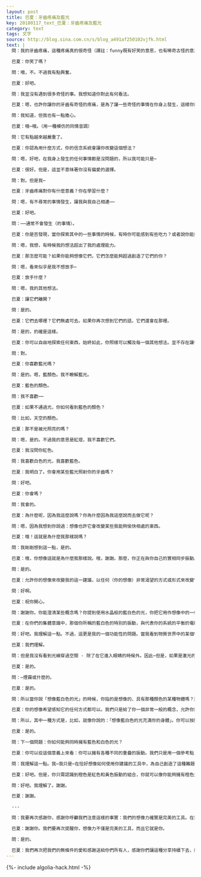 ```yaml
---
layout: post
title: 巴夏：牙齒疼痛及藍光
key: 20180117_text_巴夏：牙齒疼痛及藍光
category: text
tags: 文字
source: http://blog.sina.com.cn/s/blog_a491af250102vjfk.html
text: |
  問：我的牙齒疼痛，這種疼痛真的很奇怪（譯註：funny既有好笑的意思，也有稀奇古怪的意思）⋯

  巴夏：你笑了嗎？

  問：哦，不。不過我有點興奮。

  巴夏：好吧。

  問：我並沒有遇到很多奇怪的事。我想知道你對此有何看法。

  巴夏：嗯，也許你讓你的牙齒有奇怪的疼痛，是為了讓一些奇怪的事情在你身上發生，這樣你就會對它感到興奮。

  問：我知道，但我也有一點擔心。

  巴夏：哦⋯哦。（用一種模仿的同情音調）

  問：它有點越來越嚴重了。

  巴夏：你認為用什麼方式，你的信念系統會讓你改變這個想法？

  問：嗯，好吧，在我身上發生的任何事情都是沒問題的，所以我可能只是⋯

  巴夏：很好。但是，這並不意味著你沒有偏愛的選擇。

  問：對。但是我⋯

  巴夏：牙齒疼痛對你有什麼意義？你在學習什麼？

  問：嗯，有不尋常的事情發生，讓我與我自己相連⋯⋯

  巴夏：好吧。

  問：⋯⋯通常不會發生（的事情）。

  巴夏：你是否發現，當你探索其中的一些事情的時候，有時你可能感到有些吃力？或者說你能夠輕鬆應付那麼多的事件嗎？

  問：嗯，我想，有時候我的想法超出了我的處理能力。

  巴夏：那怎麼可能？如果你能夠想像它們，它們怎麼能夠超過創造了它們的你？

  問：嗯，看來似乎是我不想放手⋯

  巴夏：放手什麼？

  問：嗯，我的其他想法。

  巴夏：讓它們離開？

  問：是的。

  巴夏：它們去哪裡？它們無處可去。如果你再次想到它們的話，它們還會在那裡。

  問：是的，的確是這樣。

  巴夏：你可以自由地探索任何東西，始終如此，你照樣可以觸及每一個其他想法。並不存在讓任何東西可去的地方。如果你探索一個想法，但是發現它並不是你喜歡的，那麼，你會選擇另外一個你喜歡的想法。

  問：對。

  巴夏：你喜歡藍光嗎？

  問：是的。嗯，藍顏色。我不瞭解藍光。

  巴夏：藍色的顏色。

  問：我不喜歡⋯⋯

  巴夏：如果不通過光，你如何看到藍色的顏色？

  問：比如，天空的顏色。

  巴夏：那不是被光照亮的嗎？

  問：嗯，是的。不過我的意思是紅燈，我不喜歡它們。

  巴夏：我沒問你紅色。

  問：我喜歡白色的光，我喜歡藍色。

  巴夏：我明白了。你會用某些藍光照射你的牙齒嗎？

  問：好吧。

  巴夏：你會嗎？

  問：我會的。

  巴夏：為什麼呢，因為我這麼說嗎？你為什麼因為我這麼說而去做它呢？

  問：嗯，因為我想到你說過：想像也許它會改變某些我能夠愉快相處的東西。

  巴夏：哦！這就是為什麼我那樣說嗎？

  問：我剛剛想到這一點，是的。

  巴夏：哦，你想像這就是為什麼我那樣說。哦，謝謝。那麼，你正在與你自己的實相同步振動。

  問：是的。

  巴夏：允許你的想像來改變我的這一建議，以任何（你的想像）非常渴望的方式或形式來改變它。好嗎？

  問：好啊。

  巴夏：祝你開心。

  問：謝謝你。你能澄清某些概念嗎？你提到使用水晶般的藍白色的光，你把它用作想像中的一個建議。對於這種你未必看到的光，你的確切意思是什麼？

  巴夏：在你們的集體意識中，那個你所稱的藍白色的特別的振動，與代表你的系統的平衡的電磁場聯繫得非常緊密。因此，用藍白色的光或藍色的振動光來充滿你的整個系統（不管在你的非物質實相的想像中，還是在物質實相的想像中，都可以），一般來講，在你們的集體意識中，它表示重新平衡你的電磁場，所以，這會重新對齊你的所有最初的零點藍圖定義模式（zero-point blueprint definition patterns）。

  問：好吧。我理解這一點。不過，這更是我的一個功能性的問題。當我看到物質世界中的某個物體時，那個物體似乎有顏色，它可能是白色或者藍色。藍白色更像是褪了色的藍色。或者它可能是混雜在同一個物體上的兩種顏色。但是我覺得我真的看不到光，儘管我的雙眼的確接收到光並把光轉換成對物體的感知。

  巴夏：我們理解。

  問：但是我沒有看到光線穿過空間 - 除了在它進入眼睛的時候外。因此⋯但是，如果是激光的話，你可以明顯的看到光。不過，實際上它所做的是照亮空氣中的某些漂浮的物質⋯

  巴夏：是的。

  問：⋯煙霧或什麼的。

  巴夏：是的。

  問：所以當你說「想像藍白色的光」的時候，你指的是想像的、具有那種顏色的某種物體嗎？還是⋯

  巴夏：你的想像希望感知它的任何方式都可以。我們只是給了你一個非常一般的概念，允許你把它改為你覺得舒服的任何形式。它可以是一個普通物體；它可以是一個晶體；它可以是光本身；它可以是一束激光；它可以是一隻藍色的動物。這都沒有關係。當你想到那個概念的時候，你所關聯的任何東西，（正如我們所建議的），都是你的想像需要轉譯那種顏色的方式。

  問：所以，其中一種方式是，比如，就像你說的：「想像藍白色的光充滿你的身體」。你可以按照這句話字面上的意思，想像你自己看著你的身體，想像你的身體作為一個光源產生藍白色的光。

  巴夏：是的。

  問：下一個問題：你如何能夠同時擁有藍色和白色的光？

  巴夏：你可以從這個意義上來看：你可以擁有各種不同的重疊的振動。我們只是用一個參考點，讓你做出將要進行的連接 - 無論它分析起來是否有意義。

  問：我理解這一點。我⋯我只是⋯在恰好想像如何使用你建議的工具中，為自己創造了這種難題。（譯註：難題指他的那個「下一個問題」）

  巴夏：好吧。但是，你只需認識到橙色是紅色和黃色振動的組合，你就可以像你能夠擁有橙色光一樣的方式，擁有藍白色的光。

  問：好吧。我理解了。謝謝。

  巴夏：謝謝。

  ---

  問：我要再次感謝你，感謝你呼籲我們注意這樣的事實：我們的想像力確實是完美的工具。在我接觸我此生的不同部分中，以及或許在平行時間中，我一直注意到那確實就是我所做的，一次又一次，它完美的工作著。但是，我並沒有碰巧注意到它。所以我要感謝你的反射。

  巴夏：謝謝你。我們要再次提醒你，想像力不僅是完美的工具，而且它就是你。

  問：是的。

  巴夏：我們再次把我們的無條件的愛和感謝送給你們所有人，感謝你們讓這種分享持續下去，感謝我們之間的互動。我們祝你們擁有令人興奮的夢式生活和生活之夢。我們祝你們有一個美好的夜晚。
---
```


{%- include algolia-hack.html -%}
